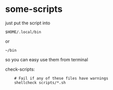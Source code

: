 # some-scripts

just put the script into  
```
$HOME/.local/bin
```

or  
```
~/bin
```

so you can easy use them from terminal

check-scripts:
```
    # Fail if any of these files have warnings
    shellcheck scripts/*.sh
```
